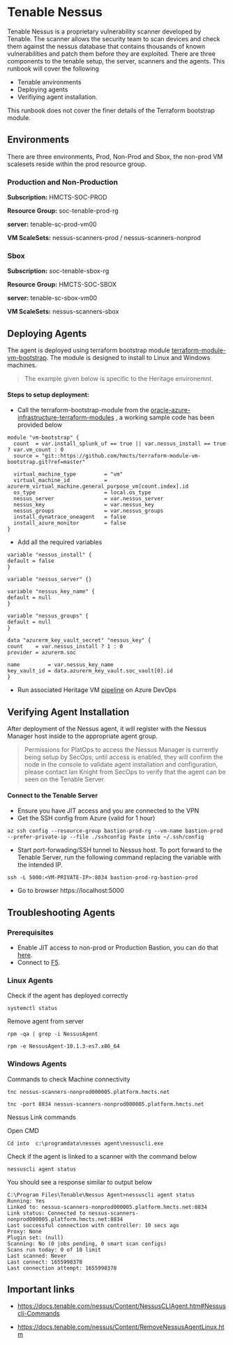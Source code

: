 # Tenable Nessus

Tenable Nessus is a proprietary vulnerability scanner developed by Tenable. The scanner allows the security team
to scan devices and check them against the nessus database that contains thousands of known vulnerabilities
and patch them before they are exploited. There are three components to the tenable setup, the server, scanners
and the agents. This runbook will cover the following
- Tenable anvironments 
- Deploying agents
- Verifiying agent installation. 

This runbook does not cover the finer details of the Terraform bootstrap module.


## Environments

There are three environments, Prod, Non-Prod and Sbox, the non-prod VM scalesets reside within the prod 
resource group.

### Production and Non-Production 
<b>Subscription:</b> HMCTS-SOC-PROD

<b>Resource Group:</b> soc-tenable-prod-rg

<b>server:</b> tenable-sc-prod-vm00

<b>VM ScaleSets:</b> nessus-scanners-prod / nessus-scanners-nonprod

### Sbox
<b>Subscription:</b> soc-tenable-sbox-rg

<b>Resource Group:</b> HMCTS-SOC-SBOX

<b>server:</b> tenable-sc-sbox-vm00

<b>VM ScaleSets:</b> nessus-scanners-sbox

## Deploying Agents 

The agent is deployed using terraform bootstrap module  [terraform-module-vm-bootstrap](https://github.com/hmcts/terraform-module-vm-bootstrap). The module is designed to install to Linux and Windows machines.

> The example given below is specific to the Heritage environemnt.

#### Steps to setup deployment:

- Call the terraform-bootstrap-module from the [oracle-azure-infrastructure-terraform-modules](https://github.com/hmcts/oracle-azure-infrastructure-terraform-modules) , a working sample code has been provided below 

```
module "vm-bootstrap" {
  count  = var.install_splunk_uf == true || var.nessus_install == true ? var.vm_count : 0
  source = "git::https://github.com/hmcts/terraform-module-vm-bootstrap.git?ref=master"

  virtual_machine_type         = "vm"
  virtual_machine_id           = azurerm_virtual_machine.general_purpose_vm[count.index].id
  os_type                      = local.os_type
  nessus_server                = var.nessus_server
  nessus_key                   = var.nessus_key
  nessus_groups                = var.nessus_groups
  install_dynatrace_oneagent   = false
  install_azure_monitor        = false
}
```

- Add all the required variables 

```
variable "nessus_install" {
default = false
}

variable "nessus_server" {}

variable "nessus_key_name" {
default = null
}

variable "nessus_groups" {
default = null
}

data "azurerm_key_vault_secret" "nessus_key" {
count    = var.nessus_install ? 1 : 0
provider = azurerm.soc

name         = var.nessus_key_name
key_vault_id = data.azurerm_key_vault.soc_vault[0].id
}
```

- Run associated Heritage VM [pipeline](https://dev.azure.com/hmcts/PlatformOperations/_build?definitionId=433) on Azure DevOps


## Verifying Agent Installation

After deployment of the Nessus agent, it will register with the Nessus Manager host inside to the appropriate agent group.

> Permissions for PlatOps to access the Nessus Manager is currently being setup by SecOps; until access is enabled, they will confirm the node in the console to validate agent installation and 
> configuration, please contact Ian Knight from SecOps to verify that the agent can be seen on the Tenable Server.



#### Connect to the Tenable Server 

- Ensure you have JIT access and you are connected to the VPN 
- Get the SSH config from Azure (valid for 1 hour)
```
az ssh config --resource-group bastion-prod-rg --vm-name bastion-prod --prefer-private-ip --file ./sshconfig Paste into ~/.ssh/config
```
- Start port-forwading/SSH tunnel to Nessus host. To port forward to the Tenable Server, run the following command replacing the variable with the intended IP. 

```
ssh -L 5000:<VM-PRIVATE-IP>:8834 bastion-prod-rg-bastion-prod
```
- Go to browser https://localhost:5000

## Troubleshooting Agents 

### Prerequisites

* Enable JIT access to non-prod or Production Bastion, you can do that [here](https://myaccess.microsoft.com/).
* Connect to [F5](https://portal.platform.hmcts.net).

### Linux Agents 

Check if the agent has deployed correctly 
```
systemctl status 
```

Remove agent from server 
```
rpm -qa | grep -i NessusAgent
```
```
rpm -e NessusAgent-10.1.3-es7.x86_64
```

### Windows Agents 

Commands to check Machine connectivity
```
tnc nessus-scanners-nonprod000005.platform.hmcts.net
```

```
tnc -port 8834 nessus-scanners-nonprod000005.platform.hmcts.net
```

Nessus Link commands

Open CMD

```
Cd into  c:\programdata\nesses agent\nessuscli.exe
```

Check if the agent is linked to a scanner with the command below 

```
nessuscli agent status
```

You should see a response similar to output below 

```
C:\Program Files\Tenable\Nessus Agent>nessuscli agent status
Running: Yes
Linked to: nessus-scanners-nonprod000005.platform.hmcts.net:8834
Link status: Connected to nessus-scanners-nonprod000005.platform.hmcts.net:8834
Last successful connection with controller: 10 secs ago
Proxy: None
Plugin set: (null)
Scanning: No (0 jobs pending, 0 smart scan configs)
Scans run today: 0 of 10 limit
Last scanned: Never
Last connect: 1655998378
Last connection attempt: 1655998378
```


## Important links

* https://docs.tenable.com/nessus/Content/NessusCLIAgent.htm#Nessuscli-Commands

* https://docs.tenable.com/nessus/Content/RemoveNessusAgentLinux.htm 
